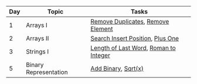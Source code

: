 | Day | Topic                 | Tasks                                                                                                                                                                                     |
| --- | --------------------- | ----------------------------------------------------------------------------------------------------------------------------------------------------------------------------------------- |
| 1   | Arrays I              | [Remove Duplicates](https://leetcode.com/problems/remove-duplicates-from-sorted-array/), [Remove Element](https://leetcode.com/problems/remove-element/)                                  |
| 2   | Arrays II             | [Search Insert Position](https://leetcode.com/problems/search-insert-position/), [Plus One](https://leetcode.com/problems/plus-one/)                                                      |
| 3   | Strings I             | [Length of Last Word](https://leetcode.com/problems/length-of-last-word/), [Roman to Integer](https://leetcode.com/problems/roman-to-integer/)                                            |                                                                                                  | 4 | Strings II | ✅ [Longest Common Prefix](https://leetcode.com/problems/longest-common-prefix/) ([code](./Day4/Strings/longest_common_prefix.py)), ✅ [Find First Occurrence](https://leetcode.com/problems/find-the-index-of-the-first-occurrence-in-a-string/) ([code](./Day4/Strings/find_first_occurrence.py)) |
| 5   | Binary Representation | [Add Binary](https://leetcode.com/problems/add-binary/), [Sqrt(x)](https://leetcode.com/problems/sqrtx/) |

